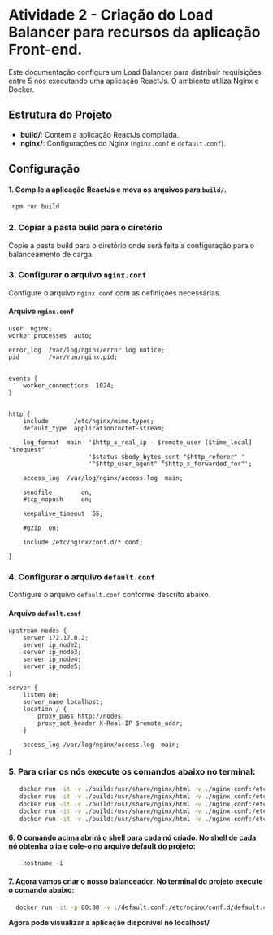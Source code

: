 # Atividade 2 - Criação do Load Balancer para recursos da aplicação Front-end.

Este documentação configura um Load Balancer para distribuir requisições entre 5 nós executando uma aplicação ReactJs. O ambiente utiliza Nginx e Docker.

## Estrutura do Projeto

- **build/**: Contém a aplicação ReactJs compilada.
- **nginx/**: Configurações do Nginx (`nginx.conf` e `default.conf`).

## Configuração

#### 1. Compile a aplicação ReactJs e mova os arquivos para `build/`.

   ````bash
    npm run build
   ````

### 2. Copiar a pasta build para o diretório

Copie a pasta build para o diretório onde será feita a configuração para o balanceamento de carga.

### 3. Configurar o arquivo `nginx.conf`

Configure o arquivo `nginx.conf` com as definições necessárias.

#### Arquivo `nginx.conf`

```nginx
user  nginx;                                                                                                           
worker_processes  auto;                                                                                                
                                                                                                                       
error_log  /var/log/nginx/error.log notice;                                                                            
pid        /var/run/nginx.pid;                                                                                         
                                                                                                                       
                                                                                                                       
events {                                                                                                               
    worker_connections  1024;                                                                                          
}                                                                                                                      
                                                                                                                       
                                                                                                                       
http {                                                                                                                 
    include       /etc/nginx/mime.types;                                                                               
    default_type  application/octet-stream;                                                                            
                                                                                                                       
    log_format  main  '$http_x_real_ip - $remote_user [$time_local] "$request" '                                       
                      '$status $body_bytes_sent "$http_referer" '                                                      
                      '"$http_user_agent" "$http_x_forwarded_for"';                                                    
                                                                                                                       
    access_log  /var/log/nginx/access.log  main;                                                                       
                                                                                                                       
    sendfile        on;                                                                                                
    #tcp_nopush     on;                                                                                                
                                                                                                                       
    keepalive_timeout  65;                                                                                             
                                                                                                                       
    #gzip  on;                                                                                                         
                                                                                                                       
    include /etc/nginx/conf.d/*.conf;
                                                                            
}
```

### 4. Configurar o arquivo `default.conf`

Configure o arquivo `default.conf` conforme descrito abaixo.

#### Arquivo `default.conf`

```nginx
upstream nodes {
    server 172.17.0.2;
    server ip_node2;
    server ip_node3;
    server ip_node4;
    server ip_node5;
} 

server {
    listen 80;
    server_name localhost;
    location / {
        proxy_pass http://nodes;
        proxy_set_header X-Real-IP $remote_addr; 
    }

    access_log /var/log/nginx/access.log  main;
}
```

### 5. Para criar os nós execute os comandos abaixo no terminal:

```sh
   docker run -it -v ./build:/usr/share/nginx/html -v ./nginx.conf:/etc/nginx/nginx.conf -v ./app.conf:/etc/nginx/conf.d/default.conf --name node1 nginx:alpine /bin/sh
   docker run -it -v ./build:/usr/share/nginx/html -v ./nginx.conf:/etc/nginx/nginx.conf -v ./app.conf:/etc/nginx/conf.d/default.conf --name node2 nginx:alpine /bin/sh
   docker run -it -v ./build:/usr/share/nginx/html -v ./nginx.conf:/etc/nginx/nginx.conf -v ./app.conf:/etc/nginx/conf.d/default.conf --name node3 nginx:alpine /bin/sh
   docker run -it -v ./build:/usr/share/nginx/html -v ./nginx.conf:/etc/nginx/nginx.conf -v ./app.conf:/etc/nginx/conf.d/default.conf --name node4 nginx:alpine /bin/sh
   docker run -it -v ./build:/usr/share/nginx/html -v ./nginx.conf:/etc/nginx/nginx.conf -v ./app.conf:/etc/nginx/conf.d/default.conf --name node5 nginx:alpine /bin/sh
   ```

#### 6. O comando acima abrirá o shell para cada nó criado. No shell de cada nó obtenha o ip e cole-o no arquivo default do projeto:
   
 ```nginx
     hostname -i
   ```

#### 7. Agora vamos criar o nosso balanceador. No terminal do projeto execute o comando abaixo:
   
  ```sh
    docker run -it -p 80:80 -v ./default.conf:/etc/nginx/conf.d/default.conf --name loadbalancer nginx:alpine
  ```
    
**Agora pode visualizar a aplicação disponível no localhost/**
